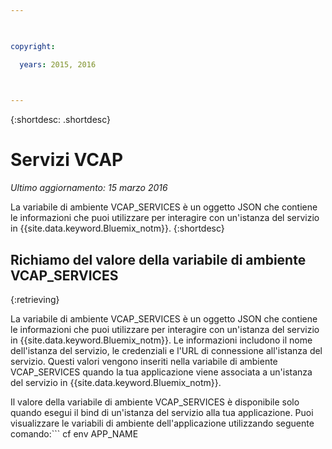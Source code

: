 ```yaml
---

 

copyright:

  years: 2015, 2016

 

---
```


{:shortdesc: .shortdesc}

# Servizi VCAP

*Ultimo aggiornamento: 15 marzo 2016*


La variabile di ambiente VCAP_SERVICES è un oggetto JSON che contiene le informazioni che puoi utilizzare per interagire con un'istanza del servizio in {{site.data.keyword.Bluemix_notm}}.
{:shortdesc}


## Richiamo del valore della variabile di ambiente VCAP_SERVICES
{:retrieving}

La variabile di ambiente VCAP_SERVICES è un oggetto JSON che contiene le informazioni che puoi utilizzare per interagire con un'istanza del servizio in {{site.data.keyword.Bluemix_notm}}. Le informazioni includono il nome dell'istanza del servizio, le credenziali e l'URL di connessione all'istanza del servizio. Questi valori vengono inseriti nella variabile di ambiente VCAP_SERVICES quando la tua applicazione viene associata a un'istanza del servizio in {{site.data.keyword.Bluemix_notm}}.

Il valore della variabile di ambiente VCAP_SERVICES è disponibile solo quando esegui il bind di un'istanza del servizio alla tua applicazione. Puoi visualizzare le variabili di ambiente dell'applicazione utilizzando seguente comando:```
cf env APP_NAME
```
